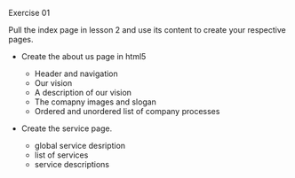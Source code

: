 Exercise 01

Pull the index page in lesson 2 and use its content to create your respective pages.

- Create the about us page in html5
  - Header and navigation
  - Our vision
  - A description of our vision 
  - The comapny images and slogan
  - Ordered and unordered list of company processes

- Create the service page.
  - global service desription
  - list of services
  - service descriptions 